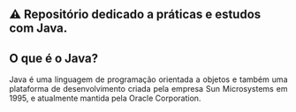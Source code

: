 ## ⚠ Repositório dedicado a práticas e estudos com Java.

## O que é o Java?

<p align="justify">
    Java é uma linguagem de programação orientada a objetos e também uma plataforma de desenvolvimento criada pela empresa Sun Microsystems em 1995, e atualmente mantida pela Oracle Corporation.
</p>
